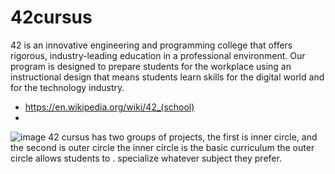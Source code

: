 # 42cursus
42 is an innovative engineering and programming college that offers rigorous, industry-leading education in a professional environment. Our program is designed to prepare students for the workplace using an instructional design that means students learn skills for the digital world and for the technology industry.
 - https://en.wikipedia.org/wiki/42_(school)
 - 
![image](https://user-images.githubusercontent.com/77893589/118391059-6d6f3200-b643-11eb-8f62-c2893016684a.png)
42 cursus has two groups of projects, the first is inner circle, and the second is outer circle
the inner circle is the basic curriculum
the outer circle allows students to . specialize whatever subject they prefer.
